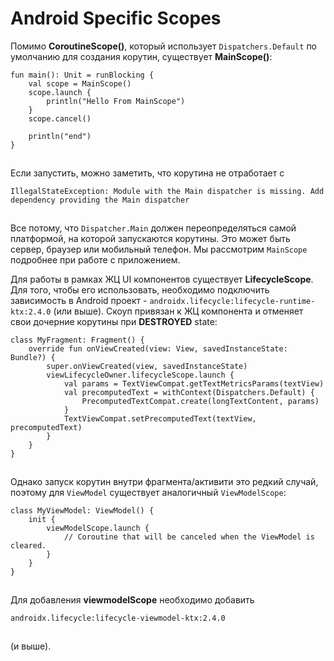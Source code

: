 # Android Specific Scopes

Помимо **CoroutineScope()**, который использует `Dispatchers.Default` по умолчанию для создания корутин, существует **MainScope()**:

```
fun main(): Unit = runBlocking {
    val scope = MainScope()
    scope.launch {
        println("Hello From MainScope")
    }
    scope.cancel()

    println("end")
}
```

![](data:image/gif;base64,R0lGODlhAQABAPABAP///wAAACH5BAEKAAAALAAAAAABAAEAAAICRAEAOw==)![](data:image/gif;base64,R0lGODlhAQABAPABAP///wAAACH5BAEKAAAALAAAAAABAAEAAAICRAEAOw== "Click and drag to move")

Если запустить, можно заметить, что корутина не отработает с

```
IllegalStateException: Module with the Main dispatcher is missing. Add dependency providing the Main dispatcher
```

![](data:image/gif;base64,R0lGODlhAQABAPABAP///wAAACH5BAEKAAAALAAAAAABAAEAAAICRAEAOw==)![](data:image/gif;base64,R0lGODlhAQABAPABAP///wAAACH5BAEKAAAALAAAAAABAAEAAAICRAEAOw== "Click and drag to move")

Все потому, что `Dispatcher.Main` должен переопределяться самой платформой, на которой запускаются корутины. Это может быть сервер, браузер или мобильный телефон. Мы рассмотрим `MainScope` подробнее при работе с приложением.

Для работы в рамках ЖЦ UI компонентов существует **LifecycleScope**. Для того, чтобы его использовать, необходимо подключить зависимость в Android проект - `androidx.lifecycle:lifecycle-runtime-ktx:2.4.0` (или выше). Скоуп привязан к ЖЦ компонента и отменяет свои дочерние корутины при **DESTROYED** state:

```
class MyFragment: Fragment() {
    override fun onViewCreated(view: View, savedInstanceState: Bundle?) {
        super.onViewCreated(view, savedInstanceState)
        viewLifecycleOwner.lifecycleScope.launch {
            val params = TextViewCompat.getTextMetricsParams(textView)
            val precomputedText = withContext(Dispatchers.Default) {
                PrecomputedTextCompat.create(longTextContent, params)
            }
            TextViewCompat.setPrecomputedText(textView, precomputedText)
        }
    }
}
```

![](data:image/gif;base64,R0lGODlhAQABAPABAP///wAAACH5BAEKAAAALAAAAAABAAEAAAICRAEAOw==)![](data:image/gif;base64,R0lGODlhAQABAPABAP///wAAACH5BAEKAAAALAAAAAABAAEAAAICRAEAOw== "Click and drag to move")

Однако запуск корутин внутри фрагмента/активити это редкий случай, поэтому для `ViewModel` существует аналогичный `ViewModelScope`:

```
class MyViewModel: ViewModel() {
    init {
        viewModelScope.launch {
            // Coroutine that will be canceled when the ViewModel is cleared.
        }
    }
}
```

![](data:image/gif;base64,R0lGODlhAQABAPABAP///wAAACH5BAEKAAAALAAAAAABAAEAAAICRAEAOw==)![](data:image/gif;base64,R0lGODlhAQABAPABAP///wAAACH5BAEKAAAALAAAAAABAAEAAAICRAEAOw== "Click and drag to move")

Для добавления **viewmodelScope** необходимо добавить

```
androidx.lifecycle:lifecycle-viewmodel-ktx:2.4.0
```

![](data:image/gif;base64,R0lGODlhAQABAPABAP///wAAACH5BAEKAAAALAAAAAABAAEAAAICRAEAOw==)![](data:image/gif;base64,R0lGODlhAQABAPABAP///wAAACH5BAEKAAAALAAAAAABAAEAAAICRAEAOw== "Click and drag to move")

(и выше).
